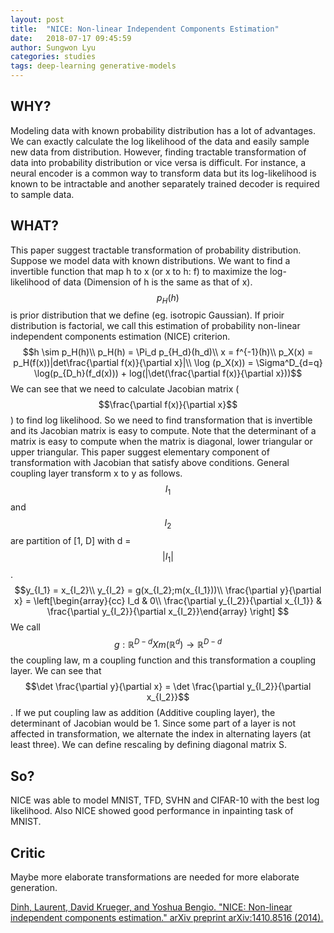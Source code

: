 ```yaml
---
layout: post
title:  "NICE: Non-linear Independent Components Estimation"
date:   2018-07-17 09:45:59
author: Sungwon Lyu
categories: studies
tags: deep-learning generative-models
---
```

## WHY? 
Modeling data with known probability distribution has a lot of advantages. We can exactly calculate the log likelihood of the data and easily sample new data from distribution. However, finding tractable transformation of data into probability distribution or vice versa is difficult. For instance, a neural encoder is a common way to transform data but its log-likelihood is known to be intractable and another separately trained decoder is required to sample data. 

## WHAT?
This paper suggest tractable transformation of probability distribution. Suppose we model data with known distributions. We want to find a invertible function that map h to x (or x to h: f) to maximize the log-likelihood of data (Dimension of h is the same as that of x). $$p_H(h)$$ is prior distribution that we define (eg. isotropic Gaussian). If prioir distribution is factorial, we call this estimation of probability non-linear independent components estimation (NICE) criterion. 
$$h \sim p_H(h)\\
p_H(h) = \Pi_d p_{H_d}(h_d)\\
x = f^{-1}(h)\\
p_X(x) = p_H(f(x))|det\frac{\partial f(x)}{\partial x}|\\
\log (p_X(x)) = \Sigma^D_{d=q} \log(p_{D_h}(f_d(x))) + log(|\det(\frac{\partial f(x)}{\partial x}))$$
We can see that we need to calculate Jacobian matrix ($$\frac{\partial f(x)}{\partial x}$$) to find log likelihood. So we need to find transformation that is invertible and its Jacobian matrix is easy to compute. Note that the determinant of a matrix is easy to compute when the matrix is diagonal, lower triangular or upper triangular. This paper suggest elementary component of transformation with Jacobian that satisfy above conditions. General coupling layer transform x to y as follows. $$I_1$$ and $$I_2$$ are partition of [1, D] with d = $$|I_1|$$. 
$$y_{I_1} = x_{I_2}\\
y_{I_2} = g(x_{I_2};m(x_{I_1}))\\
\frac{\partial y}{\partial x} = \left[\begin{array}{cc} I_d & 0\\ \frac{\partial y_{I_2}}{\partial x_{I_1}} & \frac{\partial y_{I_2}}{\partial x_{I_2}}\end{array} \right]
$$
We call $$g: \mathbb{R}^{D-d} X m(\mathbb{R}^d) \rightarrow \mathbb{R}^{D-d}$$ the coupling law, m a coupling function and this transformation a coupling layer. We can see that $$\det \frac{\partial y}{\partial x} = \det \frac{\partial y_{I_2}}{\partial x_{I_2}}$$. If we put coupling law as addition (Additive coupling layer), the determinant of Jacobian would be 1. Since some part of a layer is not affected in transformation, we alternate the index in alternating layers (at least three). We can define rescaling by defining diagonal matrix S.  

## So?
NICE was able to model MNIST, TFD, SVHN and CIFAR-10 with the best log likelihood. Also NICE showed good performance in inpainting task of MNIST.

## Critic
Maybe more elaborate transformations are needed for more elaborate generation.	

[Dinh, Laurent, David Krueger, and Yoshua Bengio. "NICE: Non-linear independent components estimation." arXiv preprint arXiv:1410.8516 (2014).](https://arxiv.org/abs/1410.8516)